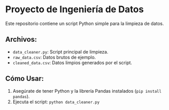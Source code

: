 # Proyecto de Ingeniería de Datos

Este repositorio contiene un script Python simple para la limpieza de datos.

## Archivos:
- `data_cleaner.py`: Script principal de limpieza.
- `raw_data.csv`: Datos brutos de ejemplo.
- `cleaned_data.csv`: Datos limpios generados por el script.

## Cómo Usar:
1. Asegúrate de tener Python y la librería Pandas instalados (`pip install pandas`).
2. Ejecuta el script: `python data_cleaner.py`